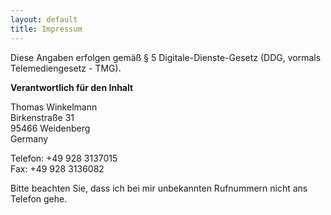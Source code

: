 ```yaml
---
layout: default
title: Impressum
---
```


Diese Angaben erfolgen gemäß § 5 Digitale-Dienste-Gesetz (DDG, vormals Telemediengesetz - TMG).

**Verantwortlich für den Inhalt**

Thomas Winkelmann  
Birkenstraße 31  
95466 Weidenberg  
Germany

Telefon: +49 928 3137015  
Fax: +49 928 3136082

Bitte beachten Sie, dass ich bei mir unbekannten Rufnummern nicht ans Telefon gehe.
